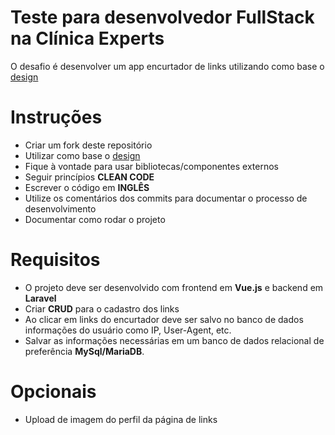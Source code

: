 # Teste para desenvolvedor FullStack na Clínica Experts

O desafio é desenvolver um app encurtador de links utilizando como base o [design](https://dribbble.com/shots/10724954-Linktree-Clone)

# Instruções
- Criar um fork deste repositório
- Utilizar como base o [design](https://dribbble.com/shots/10724954-Linktree-Clone)
- Fique à vontade para usar bibliotecas/componentes externos
- Seguir princípios **CLEAN CODE**
- Escrever o código em **INGLÊS**
- Utilize os comentários dos commits para documentar o processo de desenvolvimento
- Documentar como rodar o projeto

# Requisitos
- O projeto deve ser desenvolvido com frontend em **Vue.js** e backend em **Laravel**
- Criar **CRUD** para o cadastro dos links
- Ao clicar em links do encurtador deve ser salvo no banco de dados informações do usuário como IP, User-Agent, etc.
- Salvar as informações necessárias em um banco de dados relacional de preferência **MySql/MariaDB**.

 # Opcionais
 - Upload de imagem do perfil da página de links
